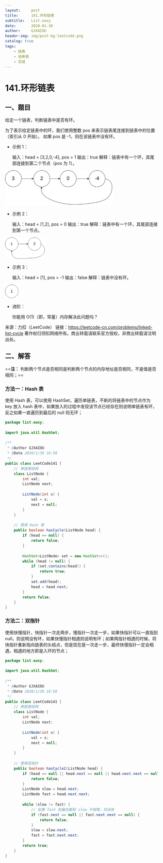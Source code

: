 ```yaml
---
layout:     post
title:      141.环形链表
subtitle:   List.easy
date:       2020-01-30
author:     GJXAIOU
header-img: img/post-bg-leetcode.png
catalog: true
tags:
    - 链表
	- 哈希表
	- 完成
---
```




# 141.环形链表

## 一、题目

给定一个链表，判断链表中是否有环。

为了表示给定链表中的环，我们使用整数 pos 来表示链表尾连接到链表中的位置（索引从 0 开始）。 如果 pos 是 -1，则在该链表中没有环。

 

- 示例 1：

    输入：head = [3,2,0,-4], pos = 1
    输出：true
    解释：链表中有一个环，其尾部连接到第二个节点（pos 为 1）。

<img src="141.%E7%8E%AF%E5%BD%A2%E9%93%BE%E8%A1%A8.resource/circularlinkedlist.png" alt="img" style="zoom: 67%;" />

- 示例 2：

    输入：head = [1,2], pos = 0
    输出：true
    解释：链表中有一个环，其尾部连接到第一个节点。

<img src="141.%E7%8E%AF%E5%BD%A2%E9%93%BE%E8%A1%A8.resource/circularlinkedlist_test2.png" alt="img" style="zoom:67%;" />

- 示例 3：

    输入：head = [1], pos = -1
    输出：false
    解释：链表中没有环。

<img src="141.%E7%8E%AF%E5%BD%A2%E9%93%BE%E8%A1%A8.resource/circularlinkedlist_test3.png" alt="img" style="zoom:67%;" />

- 进阶：

    你能用 O(1)（即，常量）内存解决此问题吗？

来源：力扣（LeetCode）
链接：https://leetcode-cn.com/problems/linked-list-cycle
著作权归领扣网络所有。商业转载请联系官方授权，非商业转载请注明出处。



## 二、解答

==**注：** 判断两个节点是否相同是判断两个节点的内存地址是否相同，不是值是否相同；==

### 方法一：Hash 表

使用 Hash 表，可以使用 HashSet，遍历单链表，不断的将链表中的节点作为 key 放入 hash 表中，如果放入的过程中发现该节点已经存在则说明单链表有环，反之如果一直遍历到最后的 null 则无环；

```java
package list.easy;

import java.util.HashSet;

/**
 * @Author GJXAIOU
 * @Date 2020/1/30 16:58
 */
public class LeetCode141 {
    // 单链表结构
    class ListNode {
        int val;
        ListNode next;

        ListNode(int x) {
            val = x;
            next = null;
        }
    }

    // 使用 Hash 表
    public boolean hasCycle(ListNode head) {
        if (head == null) {
            return false;
        }

        HashSet<ListNode> set = new HashSet<>();
        while (head != null) {
            if (set.contains(head)) {
                return true;
            }
            set.add(head);
            head = head.next;
        }
        return false;
    }
}
```



### 方法二：双指针

使用快慢指针，快指针一次走两步，慢指针一次走一步，如果快指针可以一直指到 null，则说明没有环，如果快慢指针相遇则说明有环；如果两指针相遇的时候，将快指针重新指向链表的头结点，但是现在是一次走一步，最终快慢指针一定会相遇，相遇的地方即是入环的节点；

```java
package list.easy;

import java.util.HashSet;

/**
 * @Author GJXAIOU
 * @Date 2020/1/30 16:58
 */
public class LeetCode141 {
    // 单链表结构
    class ListNode {
        int val;
        ListNode next;

        ListNode(int x) {
            val = x;
            next = null;
        }
    }
    
    // 使用双指针
    public boolean hasCycle2(ListNode head) {
        if (head == null || head.next == null || head.next.next == null) {
            return false;
        }
        ListNode slow = head.next;
        ListNode fast = head.next.next;

        while (slow != fast) {
            // 如果 fast 到最后都和 slow 不相等，则没有
            if (fast.next == null || fast.next.next == null) {
                return false;
            }
            slow = slow.next;
            fast = fast.next.next;
        }
        return true;
    }
}
```
